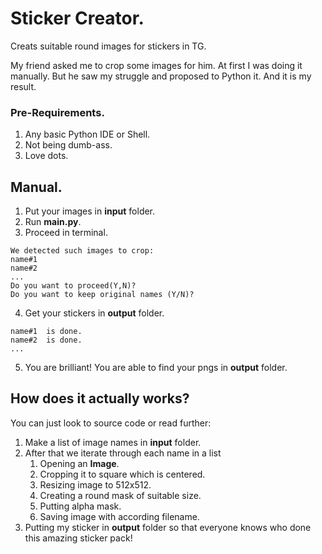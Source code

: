 # Sticker Creator.
Creats suitable round images for stickers in TG.

My friend asked me to crop some images for him.
At first I was doing it manually. But he saw my struggle and proposed to Python it.
And it is my result.
### Pre-Requirements.
1. Any basic Python IDE or Shell.
2. Not being dumb-ass.
3. Love dots.
## Manual.
1. Put your images in __input__ folder.
2. Run __main.py__.
3. Proceed in terminal.
```
We detected such images to crop:
name#1
name#2
...
Do you want to proceed(Y,N)?
Do you want to keep original names (Y/N)?
```
4. Get your stickers in __output__ folder.
```
name#1  is done.
name#2  is done.
...
```
5. You are brilliant! You are able to find your pngs in __output__ folder.

## How does it actually works?

You can just look to source code or read further:
1. Make a list of image names in __input__ folder.
2. After that we iterate through each name in a list
   1. Opening an __Image__.
   2. Cropping it to square which is centered.
   3. Resizing image to 512x512.
   4. Creating a round mask of suitable size.
   5. Putting alpha mask.
   6. Saving image with according filename.
3. Putting my sticker in __output__ folder so that everyone knows who done this amazing sticker pack!
